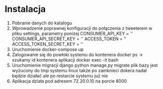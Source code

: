 # Instalacja

1. Pobranie danych do katalogu
2. Wprowadzenie poprawnej konfiguracji do połączenia z tweeterem w pliku settings, parametry poniżej
CONSUMER_API_KEY = ''
CONSUMER_API_SECRET_KEY = ''
ACCESS_TOKEN = ''
ACCESS_TOKEN_SECRET_KEY = ''
2. Uruchomienie docker-compose up
3. Zalogowanie się do powłoki systemu do kontenera
docker ps -> szukamy id kontenera aplikacji
docker exec -it <id kontenera> bash
4. Uruchomienie migracji django
python manage.py migrate
plik bazy jest wyżucony do tmp systemu linux także po zamknieci dokera nadal
będzie działać ale po restarcie systemu już nie
5. Aplikacja działa pod adresem 72.20.0.10 na porcie 8000




